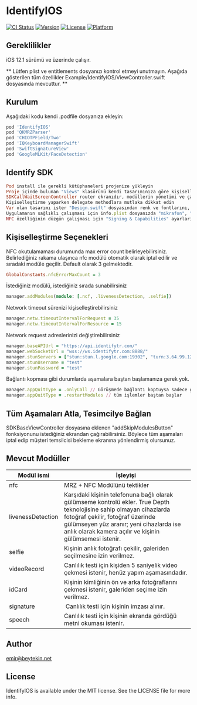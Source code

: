 # IdentifyIOS

[![CI Status](https://img.shields.io/travis/emir@beytekin.net/IdentifyIOS.svg?style=flat)](https://travis-ci.org/emir@beytekin.net/IdentifyIOS)
[![Version](https://img.shields.io/cocoapods/v/IdentifyIOS.svg?style=flat)](https://cocoapods.org/pods/IdentifyIOS)
[![License](https://img.shields.io/cocoapods/l/IdentifyIOS.svg?style=flat)](https://cocoapods.org/pods/IdentifyIOS)
[![Platform](https://img.shields.io/cocoapods/p/IdentifyIOS.svg?style=flat)](https://cocoapods.org/pods/IdentifyIOS)

## Gereklilikler
iOS 12.1 sürümü ve üzerinde çalışır.
                    
** Lütfen plist ve entitlements dosyanızı kontrol etmeyi unutmayın. Aşağıda gösterilen tüm özellikler Example/IdentifyIOS/ViewController.swift dosyasında mevcuttur. **

## Kurulum
                    
Aşağıdaki kodu kendi .podfile dosyanıza ekleyin:

```ruby
pod 'IdentifyIOS'
pod 'QKMRZParser'
pod 'CHIOTPField/Two'
pod 'IQKeyboardManagerSwift'
pod 'SwiftSignatureView'
pod 'GoogleMLKit/FaceDetection'
```

## Identify SDK
                    
```ruby
Pod install ile gerekli kütüphaneleri projenize yükleyin
Proje içinde bulunan "Views" klasörünü kendi tasarımınıza göre kişiselleştirin
SDKCallWaitScreenController router ekranıdır, modüllerin yönetimi ve çağrı bekleme ekranı buradadır. Bu ekranın ismini değiştirmeyin, SDK bu ekrana göre çalışmaktadır.
Kişiselleştirme yaparken delegate methodlara mutlaka dikkat edin
Var olan tasarımı ister "Design.swift" dosyasından renk ve fontlarını, isterseniz xib dosyasını kendi tasarımınıza göre güncelleyebilirsiniz.(ViewController.swift dosyasında kullanılabilen modül örnekleri ve tasarım kişiselleştirilmesi mevcuttur)
Uygulamanın sağlıklı çalışması için info.plist dosyanızda "mikrafon", "kamera", "konuşma izni" ve "NFC Tag Reader Session" ayarlarının açık olduğundan emin olun. Örnek uygulamada info.plist dosyasına bakabilirsiniz.
NFC özelliğinin düzgün çalışması için "Signing & Capabilities" ayarlarında "Near Field Communication Tag Reading" özelliğinin eklenmiş olmasına dikkat edin ve .entitlements dosyanızı kontrol edin.
```

## Kişiselleştirme Seçenekleri
                    
NFC okutulamaması durumunda max error count belirleyebilirsiniz. Belirlediğiniz rakama ulaşınca nfc modülü otomatik olarak iptal edilir ve sıradaki modüle geçilir. Default olarak 3 gelmektedir.
```ruby
GlobalConstants.nfcErrorMaxCount = 3
```
İstediğiniz modülü, istediğiniz sırada sunabilirsiniz
```ruby
manager.addModules(module: [.ncf, .livenessDetection, .selfie])
```
Network timeout sürenizi kişiselleştirebilirsiniz
```ruby
manager.netw.timeoutIntervalForRequest = 35
manager.netw.timeoutIntervalForResource = 15
```
Network request adreslerinizi değiştirebilirsiniz
```ruby
manager.baseAPIUrl = "https://api.identifytr.com/"
manager.webSocketUrl = "wss://ws.identifytr.com:8888/"
manager.stunServers = ["stun:stun.l.google.com:19302", "turn:3.64.99.127:3478"]
manager.stunUsername = "test"
manager.stunPassword = "test"
```
Bağlantı kopması gibi durumlarda aşamalara baştan başlamanıza gerek yok.
```ruby
manager.appQuitType = .onlyCall // Görüşmede bağlantı koptuysa sadece görüşme ekranını açar
manager.appQuitType = .restartModules // tüm işlemler baştan başlar
```
## Tüm Aşamaları Atla, Tesimcilye Bağlan
                    
SDKBaseViewController dosyasına eklenen "addSkipModulesButton" fonksiyonunu istediğiniz ekrandan çağırabilirsiniz. Böylece tüm aşamaları iptal edip müşteri temsilcisi bekleme ekranına yönlendirmiş olursunuz.

## Mevcut Modüller
                    
Modül ismi  | İşleyişi
------------- | -------------
nfc           | MRZ + NFC Modülünü tektikler
livenessDetection  | Karşıdaki kişinin telefonuna bağlı olarak gülümseme kontrolü ekler. True Depth teknolojisine sahip olmayan cihazlarda fotoğraf çekilir, fotoğraf üzerinde gülümseyen yüz aranır; yeni cihazlarda ise anlık olarak kamera açılır ve kişinin gülümsemesi istenir.
selfie        | Kişinin anlık fotoğrafı çekilir, galeriden seçilmesine izin verilmez.
videoRecord   | Canlılık testi için kişiden 5 saniyelik video çekmesi istenir, henüz yapım aşamasındadır.
idCard        | Kişinin kimliğinin ön ve arka fotoğraflarını çekmesi istenir, galeriden seçime izin verilmez.
signature     | Canlılık testi için kişinin imzası alınır.
speech        | Canlılık testi için kişinin ekranda gördüğü metni okuması istenir.


## Author
                    
emir@beytekin.net

## License
                    
IdentifyIOS is available under the MIT license. See the LICENSE file for more info.
